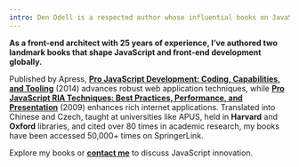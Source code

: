 ```yaml
---
intro: Den Odell is a respected author whose influential books on JavaScript development have been adopted by universities, cited in academic research, and translated into multiple languages.
---
```


**As a front-end architect with 25 years of experience, I’ve authored two landmark books that shape JavaScript and front-end development globally.**

Published by Apress, [**Pro JavaScript Development: Coding, Capabilities, and Tooling**](/books/pro-javascript-development/) (2014) advances robust web application techniques, while [**Pro JavaScript RIA Techniques: Best Practices, Performance, and Presentation**](/books/pro-javascript-ria-techniques) (2009) enhances rich internet applications. Translated into Chinese and Czech, taught at universities like APUS, held in **Harvard** and **Oxford** libraries, and cited over 80 times in academic research, my books have been accessed 50,000+ times on SpringerLink.

Explore my books or [**contact me**](https://linkedin.com/in/denodell) to discuss JavaScript innovation.